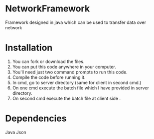 # NetworkFramework
 Framework designed in java which can be used to transfer data over network

# Installation
1. You can fork or download the files.
2. You can put this code anywhere in your computer.
3. You'll need just two command prompts to run this code.
4. Compile the code before running it.
5. In cmd, go to server directory (same for client in second cmd.)
6. On one cmd execute the batch file which I have provided in server directory.
7. On second cmd execute the batch file at client side .

# Dependencies
Java
Json


